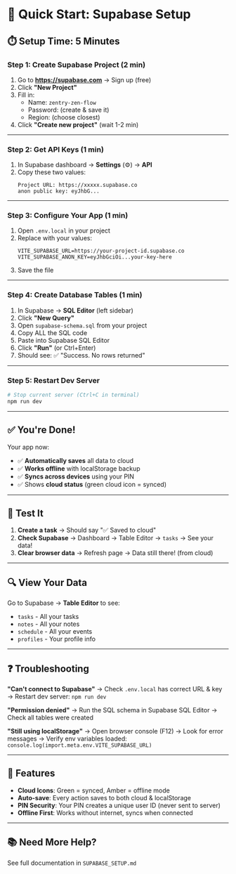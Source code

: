 # 🚀 Quick Start: Supabase Setup

## ⏱️ Setup Time: 5 Minutes

### Step 1: Create Supabase Project (2 min)
1. Go to **https://supabase.com** → Sign up (free)
2. Click **"New Project"**
3. Fill in:
   - Name: `zentry-zen-flow`
   - Password: (create & save it)
   - Region: (choose closest)
4. Click **"Create new project"** (wait 1-2 min)

---

### Step 2: Get API Keys (1 min)
1. In Supabase dashboard → **Settings** (⚙️) → **API**
2. Copy these two values:
   ```
   Project URL: https://xxxxx.supabase.co
   anon public key: eyJhbG...
   ```

---

### Step 3: Configure Your App (1 min)
1. Open `.env.local` in your project
2. Replace with your values:
   ```env
   VITE_SUPABASE_URL=https://your-project-id.supabase.co
   VITE_SUPABASE_ANON_KEY=eyJhbGciOi...your-key-here
   ```
3. Save the file

---

### Step 4: Create Database Tables (1 min)
1. In Supabase → **SQL Editor** (left sidebar)
2. Click **"New Query"**
3. Open `supabase-schema.sql` from your project
4. Copy ALL the SQL code
5. Paste into Supabase SQL Editor
6. Click **"Run"** (or Ctrl+Enter)
7. Should see: ✅ "Success. No rows returned"

---

### Step 5: Restart Dev Server
```bash
# Stop current server (Ctrl+C in terminal)
npm run dev
```

---

## ✅ You're Done!

Your app now:
- ✅ **Automatically saves** all data to cloud
- ✅ **Works offline** with localStorage backup
- ✅ **Syncs across devices** using your PIN
- ✅ Shows **cloud status** (green cloud icon = synced)

---

## 🧪 Test It

1. **Create a task** → Should say "✅ Saved to cloud"
2. **Check Supabase** → Dashboard → Table Editor → `tasks` → See your data!
3. **Clear browser data** → Refresh page → Data still there! (from cloud)

---

## 🔍 View Your Data

Go to Supabase → **Table Editor** to see:
- `tasks` - All your tasks
- `notes` - All your notes  
- `schedule` - All your events
- `profiles` - Your profile info

---

## ❓ Troubleshooting

**"Can't connect to Supabase"**
→ Check `.env.local` has correct URL & key
→ Restart dev server: `npm run dev`

**"Permission denied"**
→ Run the SQL schema in Supabase SQL Editor
→ Check all tables were created

**"Still using localStorage"**
→ Open browser console (F12)
→ Look for error messages
→ Verify env variables loaded: `console.log(import.meta.env.VITE_SUPABASE_URL)`

---

## 🎉 Features

- **Cloud Icons**: Green = synced, Amber = offline mode
- **Auto-save**: Every action saves to both cloud & localStorage
- **PIN Security**: Your PIN creates a unique user ID (never sent to server)
- **Offline First**: Works without internet, syncs when connected

---

## 📚 Need More Help?

See full documentation in `SUPABASE_SETUP.md`
